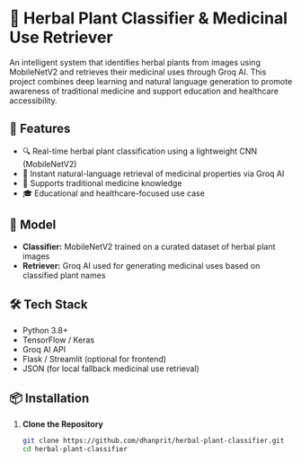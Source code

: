 # 🌿 Herbal Plant Classifier & Medicinal Use Retriever

An intelligent system that identifies herbal plants from images using MobileNetV2 and retrieves their medicinal uses through Groq AI. This project combines deep learning and natural language generation to promote awareness of traditional medicine and support education and healthcare accessibility.

## 🚀 Features

- 🔍 Real-time herbal plant classification using a lightweight CNN (MobileNetV2)
- 💬 Instant natural-language retrieval of medicinal properties via Groq AI
- 🌱 Supports traditional medicine knowledge
- 🎓 Educational and healthcare-focused use case

## 🧠 Model

- **Classifier:** MobileNetV2 trained on a curated dataset of herbal plant images
- **Retriever:** Groq AI used for generating medicinal uses based on classified plant names

## 🛠️ Tech Stack

- Python 3.8+
- TensorFlow / Keras
- Groq AI API
- Flask / Streamlit (optional for frontend)
- JSON (for local fallback medicinal use retrieval)

## 📦 Installation

1. **Clone the Repository**
   ```bash
   git clone https://github.com/dhanprit/herbal-plant-classifier.git
   cd herbal-plant-classifier
